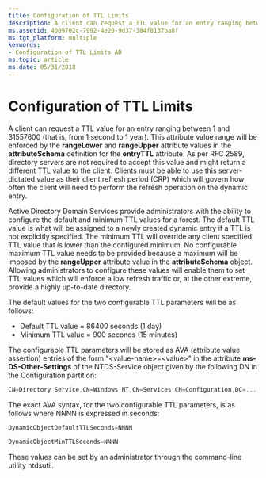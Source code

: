 ```yaml
---
title: Configuration of TTL Limits
description: A client can request a TTL value for an entry ranging between 1 and 31557600 (that is, from 1 second to 1 year).
ms.assetid: 4009702c-7992-4e20-9d37-384f8137ba8f
ms.tgt_platform: multiple
keywords:
- Configuration of TTL Limits AD
ms.topic: article
ms.date: 05/31/2018
---
```


# Configuration of TTL Limits

A client can request a TTL value for an entry ranging between 1 and 31557600 (that is, from 1 second to 1 year). This attribute value range will be enforced by the **rangeLower** and **rangeUpper** attribute values in the **attributeSchema** definition for the **entryTTL** attribute. As per RFC 2589, directory servers are not required to accept this value and might return a different TTL value to the client. Clients must be able to use this server-dictated value as their client refresh period (CRP) which will govern how often the client will need to perform the refresh operation on the dynamic entry.

Active Directory Domain Services provide administrators with the ability to configure the default and minimum TTL values for a forest. The default TTL value is what will be assigned to a newly created dynamic entry if a TTL is not explicitly specified. The minimum TTL will override any client specified TTL value that is lower than the configured minimum. No configurable maximum TTL value needs to be provided because a maximum will be imposed by the **rangeUpper** attribute value in the **attributeSchema** object. Allowing administrators to configure these values will enable them to set TTL values which will enforce a low refresh traffic or, at the other extreme, provide a highly up-to-date directory.

The default values for the two configurable TTL parameters will be as follows:

-   Default TTL value = 86400 seconds (1 day)
-   Minimum TTL value = 900 seconds (15 minutes)

The configurable TTL parameters will be stored as AVA (attribute value assertion) entries of the form "&lt;value-name&gt;=&lt;value&gt;" in the attribute **ms-DS-Other-Settings** of the NTDS-Service object given by the following DN in the Configuration partition:


```C++
CN=Directory Service,CN=Windows NT,CN=Services,CN=Configuration,DC=...
```



The exact AVA syntax, for the two configurable TTL parameters, is as follows where NNNN is expressed in seconds:


```C++
DynamicObjectDefaultTTLSeconds=NNNN
```




```C++
DynamicObjectMinTTLSeconds=NNNN
```



These values can be set by an administrator through the command-line utility ntdsutil.

 

 




